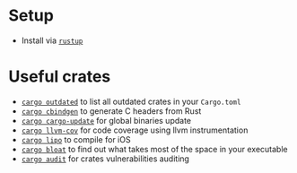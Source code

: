 
# Setup
* Install via [`rustup`](https://rustup.rs/)

# Useful crates
* [`cargo outdated`](https://github.com/kbknapp/cargo-outdated) to list all outdated crates in your `Cargo.toml`
* [`cargo cbindgen`](https://github.com/eqrion/cbindgen) to generate C headers from Rust
* [`cargo cargo-update`](https://github.com/nabijaczleweli/cargo-update) for global binaries update
* [`cargo llvm-cov`](https://github.com/taiki-e/cargo-llvm-cov) for code coverage using llvm instrumentation
* [`cargo lipo`](https://github.com/TimNN/cargo-lipo) to compile for iOS
* [`cargo bloat`](https://github.com/RazrFalcon/cargo-bloat) to find out what takes most of the space in your executable
* [`cargo audit`](https://github.com/RustSec/cargo-audit) for crates vulnerabilities auditing
